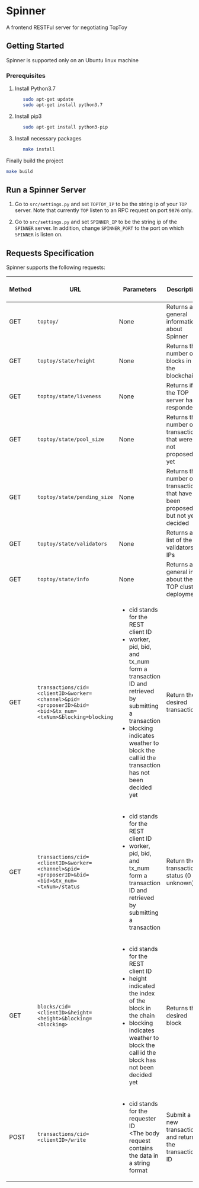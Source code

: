# Spinner
A frontend RESTFul server for negotiating TopToy 

## Getting Started
Spinner is supported only on an Ubuntu linux machine

### Prerequisites
1. Install Python3.7
    ```bash
       sudo apt-get update
       sudo apt-get install python3.7
    ```
1. Install pip3
    ```bash
       sudo apt-get install python3-pip
    ```
1. Install necessary packages
    ```bash
       make install
    ```
    
Finally build the project
```bash
make build
```

## Run a Spinner Server
1. Go to `src/settings.py` and set `TOPTOY_IP` to be the string ip of your `TOP` server.
Note that currently `TOP` listen to an RPC request on port `9876` only. 

1. Go to `src/settings.py` and set `SPINNER_IP` to be the string ip of the `SPINNER` server.
In addition, change `SPINNER_PORT` to the port on which `SPINNER` is listen on.

## Requests Specification
Spinner supports the following requests:

Method | URL | Parameters | Description | Returned Data format  
-------|-----|------------|-------------|---------------------
GET | `toptoy/` | None | Returns a general information about Spinner | Text
GET | `toptoy/state/height` | None | Returns the number of blocks in the blockchain | Json
GET | `toptoy/state/liveness`| None | Returns if the TOP server has responded | Text
GET | `toptoy/state/pool_size` | None | Returns the number of transactions that were not proposed yet | Json
GET | `toptoy/state/pending_size` | None | Returns the number of transactions that have been proposed but not yet decided | Json
GET | `toptoy/state/validators` | None | Returns a list of the validators IPs | Json
GET | `toptoy/state/info` | None | Returns a general info about the TOP cluster deployment | Json
GET | `transactions/cid=<clientID>&worker=<channel>&pid=<proposerID>&bid=<bid>&tx_num=<txNum>&blocking=blocking` | <ul><li>cid stands for the REST client ID</li><li>worker, pid, bid, and tx_num form a transaction ID and retrieved by submitting a transaction</li><li>blocking indicates weather to block the call id the transaction has not been decided yet</li></ul> | Return the desired transaction | Json  
GET | `transactions/cid=<clientID>&worker=<channel>&pid=<proposerID>&bid=<bid>&tx_num=<txNum>/status` | <ul><li>cid stands for the REST client ID</li><li>worker, pid, bid, and tx_num form a transaction ID and retrieved by submitting a transaction</li></li></ul> | Return the transaction status (0 if unknown) | Json  
GET | `blocks/cid=<clientID>&height=<height>&blocking=<blocking>` | <ul><li>cid stands for the REST client ID</li><li>height indicated the index of the block in the chain</li><li>blocking indicates weather to block the call id the block has not been decided yet</li> | Returns the desired block | Json
POST | `transactions/cid=<clientID>/write` | <ul><li>cid stands for the requester ID</li><The body request contains the data in a string format</li></ul>| Submit a new transaction and returns the transaction ID | Json
